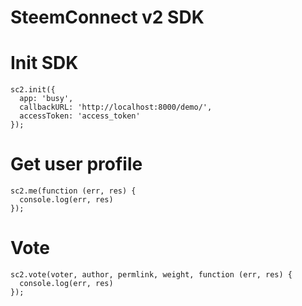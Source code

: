 # SteemConnect v2 SDK

# Init SDK
```
sc2.init({
  app: 'busy',
  callbackURL: 'http://localhost:8000/demo/',
  accessToken: 'access_token'
});
```

# Get user profile
```
sc2.me(function (err, res) {
  console.log(err, res)
});
```

# Vote
```
sc2.vote(voter, author, permlink, weight, function (err, res) {
  console.log(err, res)
});
```